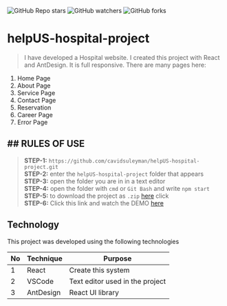 ![GitHub Repo stars](https://img.shields.io/github/stars/cavidsuleyman/helpUS-hospital-project?style=for-the-badge)
![GitHub watchers](https://img.shields.io/github/watchers/cavidsuleyman/helpUS-hospital-project?style=for-the-badge)
![GitHub forks](https://img.shields.io/github/forks/cavidsuleyman/helpUS-hospital-project?style=for-the-badge)

# helpUS-hospital-project

>I have developed a Hospital website. I created this project with React and AntDesign. It is full responsive. There are many pages here: 
  1. Home Page
  2. About Page
  3. Service Page
  4. Contact Page
  5. Reservation
  6. Career Page
  7. Error Page

## ## RULES OF USE

> **STEP-1:** `https://github.com/cavidsuleyman/helpUS-hospital-project.git` <br/>
> **STEP-2:**  enter the `helpUS-hospital-project` folder that appears <br/>
> **STEP-3:**  open the folder you are in in a text editor <br/>
> **STEP-4:**  open the folder with `cmd` or `Git Bash` and write `npm start` <br/>
> **STEP-5:**  to download the project as `.zip`  [here](https://github.com/cavidsuleyman/helpUS-hospital-project/archive/refs/heads/master.zip) click <br/>
> **STEP-6:**  Click this link and watch the DEMO [here](helpUS-hospital.surge.sh) <br/>


## Technology

This project was developed using the following technologies

| No | Technique | Purpose |
| - | ---------- | --------------------- |
| 1 | React | Create this system |
| 2 | VSCode | Text editor used in the project |
| 3 | AntDesign | React UI library |
